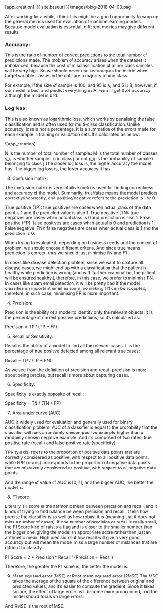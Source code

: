[app_creation]: {{ site.baseurl }}/images/blog-2018-04-03.png

After working for a while, i think this might be a good opportunity to wrap up the general metrics used for evaluation of machine learning models. Because model evaluation is essential, different metrics may give different results.

### Accuracy:  

This is the ratio of number of correct predictions to the total number of predictions made. The problem of accuracy arises when the dataset is imbalanced, because the cost of misclassification of minor class samples will be very high. So we should never use accuracy as the metric when target variable classes in the data are a majority of one class. 

For example, if the size of sample is 100, and 95 is A, and 5 is B, however, if our model is bad, and predict everything as A, we still get 95% accuracy although the model is bad.

### Log loss: 

This is also known as logarithmic loss, which works by penalising the false classification and is often used for multi-class classification. Unlike accuracy, loss is not a percentage. It is a summation of the errors made for each example in training or validation sets. It’s calculated as below:

![app_creation]

N is the number of total number of samples
M is the total number of classes
y_ij is whether sample i is in class j or not
p_ij is the probability of sample i belonging to class j
The closer log loss is, the higher accuracy the model has. The bigger log loss is, the lower accuracy it has.

3. Confusion matrix: 

The confusion matrix is very intuitive metrics used for finding correctness and accuracy of the model. Summarily, true/false means the model predicts correctly/incorrectly, and positive/negative refers to the prediction is 1 or 0.

True positive (TP): true positives are cases when actual class of the data point is 1 and the predicted value is also 1.
True negative (TN): true negatives are cases when actual class is 0 and prediction is also 1.
False positive (FP): false positives are cases when actual is 0 and prediction is 1. 
False negative (FN): false negatives are cases when actual class is 1 and the prediction is 0.

When trying to evaluate it, depending on business needs and the context of problem, we should choose different criteria. And since true means prediction is correct, thus we should just minimise FN and FT. 

In cases like disease detection problem, since we want to capture all disease cases, we might end up with a classification that the patient is healthy while prediction is wrong (and with further examination, the patient will be ensured healthy.), therefore, in this case, we prefer to minimise FN. In cases like spam email detection,  it will be pretty bad if the model classifies an important email as spam, so making FN can be accepted, therefore, in such case, minimising FP is more important.

4. Precision:

Precision is the ability of a model to identify only the relevant objects. It is the percentage of correct positive predictions, so it’s calculated as: 

Precision = TP / (TP + FP)

5. Recall or Sensitivity:

Recall is the ability of a model to find all the relevant cases. It is the percentage of true positive detected among all relevant true cases:

Recall = TP / (TP + FN)

As we see from the definition of precision and recall, precision is more about being precise, but recall is more about capturing cases. 

6. Specificity:

Specificity is exactly opposite of recall:

Specificity = TN / (TN + FP)

7. Area under curve (AUC)

AUC is widely used for evaluation and generally used for binary classification problem. AUC of a classifier is equal to the probability that the classifier will rank a randomly chosen positive example higher than a randomly chosen negative example. And it’s composed of two rates: true positive rate (recall) and false positive rate (specificity).

TPR (y-axis) refers to the proportion of positive data points that are correctly considered as positive, with respect to all positive data points. while FPR (x-axis) corresponds to the proportion of negative data points that are mistakenly considered as positive, with respect to all negative data points.

And the range of value of AUC is [0, 1], and the bigger AUC, the better the model is.

8. F1 score

Literally, F1 score is the harmonic mean between precision and recall, and it kinds of trying to find balance between precision and recall. It tells how precise the classifier is as well as how robust it is (meaning that it does not miss a number of cases). If one number of precision or recall is really small, the F1 Score kind of raises a flag and is closer to the smaller number than the bigger one, giving the model an appropriate score rather than just an arithmetic mean. High precision but low recall will give a very good accuracy but will mean the model miss a large number of instances that are difficult to classify. 

F1 Score = 2 * Precision * Recall / (Precision + Recall)

Therefore, the greater the F1 score is, the better the model is.

9. Mean squared error (MSE) or Root mean squared error (RMSE)
The MSE takes the average of the square of the difference between original and predicted values, and it’s easier to compute the gradient. Since it takes square, the effect of large errors will become more pronounced, and the model should focus on large errors. 

And RMSE is the root of MSE.
